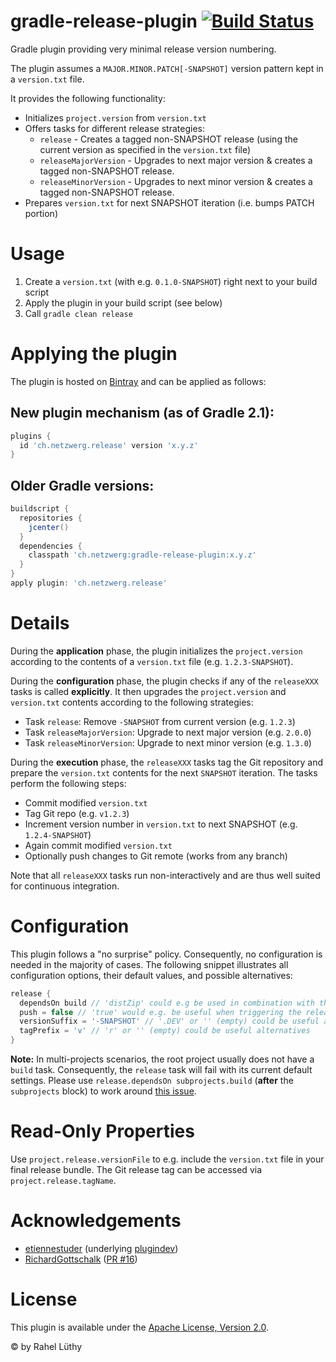 gradle-release-plugin [![Build Status](https://travis-ci.org/netzwerg/gradle-release-plugin.svg?branch=master)](https://travis-ci.org/netzwerg/gradle-release-plugin)
=====================

Gradle plugin providing very minimal release version numbering.

The plugin assumes a `MAJOR.MINOR.PATCH[-SNAPSHOT]` version pattern kept in a `version.txt` file.

It provides the following functionality:
* Initializes `project.version` from `version.txt`
* Offers tasks for different release strategies:
  * `release` - Creates a tagged non-SNAPSHOT release (using the current version as specified in the `version.txt` file)
  * `releaseMajorVersion` - Upgrades to next major version & creates a tagged non-SNAPSHOT release.
  * `releaseMinorVersion` - Upgrades to next minor version & creates a tagged non-SNAPSHOT release.
* Prepares `version.txt` for next SNAPSHOT iteration (i.e. bumps PATCH portion)

# Usage

1. Create a `version.txt` (with e.g. `0.1.0-SNAPSHOT`) right next to your build script
2. Apply the plugin in your build script (see below)
3. Call `gradle clean release`

# Applying the plugin

The plugin is hosted on [Bintray](https://bintray.com/netzwerg/gradle-plugins/gradle-release-plugin) and can be applied
as follows:

## New plugin mechanism (as of Gradle 2.1):

```groovy
plugins {
  id 'ch.netzwerg.release' version 'x.y.z'
}
```

## Older Gradle versions:

```groovy
buildscript {
  repositories {
    jcenter()
  }
  dependencies {
    classpath 'ch.netzwerg:gradle-release-plugin:x.y.z'
  }
}
apply plugin: 'ch.netzwerg.release'
```

# Details

During the **application** phase, the plugin initializes the `project.version` according to the contents of a
`version.txt` file (e.g. `1.2.3-SNAPSHOT`).

During the **configuration** phase, the plugin checks if any of the `releaseXXX` tasks is called **explicitly**. It
then upgrades the `project.version` and `version.txt` contents according to the following strategies:

* Task `release`: Remove `-SNAPSHOT` from current version (e.g. `1.2.3`)
* Task `releaseMajorVersion`: Upgrade to next major version (e.g. `2.0.0`)
* Task `releaseMinorVersion`: Upgrade to next minor version (e.g. `1.3.0`)

During the **execution** phase, the `releaseXXX` tasks tag the Git repository and prepare the `version.txt` contents
for the next `SNAPSHOT` iteration. The tasks perform the following steps:

* Commit modified `version.txt`
* Tag Git repo (e.g. `v1.2.3`)
* Increment version number in `version.txt` to next SNAPSHOT (e.g. `1.2.4-SNAPSHOT`)
* Again commit modified `version.txt`
* Optionally push changes to Git remote (works from any branch)

Note that all `releaseXXX` tasks run non-interactively and are thus well suited for continuous integration.

# Configuration

This plugin follows a "no surprise" policy. Consequently, no configuration is needed in the majority of cases. The
following snippet illustrates all configuration options, their default values, and possible alternatives:

```groovy
release {
  dependsOn build // 'distZip' could e.g be used in combination with the 'application' plugin
  push = false // 'true' would e.g. be useful when triggering the release task on a CI server
  versionSuffix = '-SNAPSHOT' // '.DEV' or '' (empty) could be useful alternatives
  tagPrefix = 'v' // 'r' or '' (empty) could be useful alternatives
}
```

**Note:** In multi-projects scenarios, the root project usually does not have a `build` task. Consequently, the
`release` task will fail with its current default settings. Please use `release.dependsOn subprojects.build`
(**after** the `subprojects` block) to work around
[this issue](https://github.com/netzwerg/gradle-release-plugin/issues/19). 

# Read-Only Properties

Use `project.release.versionFile` to e.g. include the `version.txt` file in your final release bundle. The Git release
tag can be accessed via `project.release.tagName`.

# Acknowledgements

* [etiennestuder](https://github.com/etiennestuder) (underlying [plugindev](https://github.com/etiennestuder/gradle-plugindev-plugin))
* [RichardGottschalk](https://github.com/RichardGottschalk) ([PR #16](https://github.com/netzwerg/gradle-release-plugin/pull/16))

# License

This plugin is available under the [Apache License, Version 2.0](http://www.apache.org/licenses/LICENSE-2.0.html).

&copy; by Rahel Lüthy
